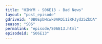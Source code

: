 ```yaml
---
title: "HIMYM - S06E13 - Bad News"
layout: "post_episode"
gdriveid: "0B0EpbHcwk0ARQi1iRFJyd25ZbDA"
season: "S06"
permalink: "episode/S06E13.html"
episodeid: "S06E13"
---
```

